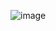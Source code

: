 ![image](https://github.com/Rajesh192110536/CSA1369-TOC/assets/113626176/7b02214b-e55c-4720-9f4f-3c187bc0f981)
